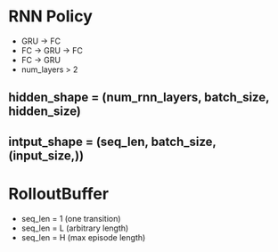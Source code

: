 # RNN Policy
- GRU -> FC
- FC -> GRU -> FC
- FC -> GRU
- num_layers > 2

## hidden_shape = (num_rnn_layers, batch_size, hidden_size)
## intput_shape = (seq_len, batch_size, (input_size,))


# RolloutBuffer
- seq_len = 1 (one transition)
- seq_len = L (arbitrary length)
- seq_len = H (max episode length)

